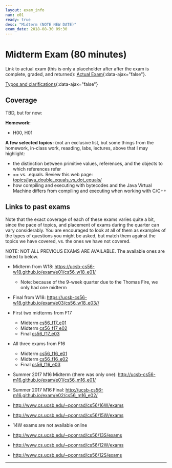 ```yaml
---
layout: exam_info
num: e01
ready: true
desc: "Midterm (NOTE NEW DATE)"
exam_date: 2018-08-30 09:30
---
```



<div style="display:none;">  http://ucsb-cs56-w18.github.io/exam/e01
</div>

# Midterm Exam (80 minutes)

Link to actual exam (this is only a placeholder after after the exam is complete, graded,
and returned): [Actual Exam](cs56_m18_e01/){:data-ajax="false"}.

[Typos and clarifications](typos){:data-ajax="false"}


## Coverage

TBD, but for now:

**Homework:**

* H00, H01

**A few selected topics:** (not an exclusive list, but some things from the homework, in-class work, reaading, labs, lectures, above that I may highlight:

* the distinction between primitive values, references, and the objects to which references refer
* == vs. .equals.  Review this web page: [topics/java_double_equals_vs_dot_equals/](https://ucsb-cs56-pconrad.github.io/topics/java_double_equals_vs_dot_equals/)
* how compiling and executing with bytecodes and the Java Virtual Machine differs from compiling and executing when working with C/C++

## Links to past exams

Note that the exact coverage of each of these exams varies quite a bit, since the pace of topics, and placement of exams during the quarter can vary considerably.  You are encouraged to look at all of them as examples of the types of questions you might be asked, but
match them against the topics we have covered, vs. the ones we have not covered.

NOTE: NOT ALL PREVIOUS EXAMS ARE AVAILABLE.    The available ones are linked to below.

* Midterm from W18: <https://ucsb-cs56-w18.github.io/exam/e01/cs56_w18_e01/>
   * Note: because of the 9-week quarter due to the Thomas Fire, we only had one midterm
* Final from W18: <https://ucsb-cs56-w18.github.io/exam/e03/cs56_w18_e03//>

* First two midterms from F17
    * Midterm [cs56_f17_e01](http://ucsb-cs56-f17.github.io/exam/e01/cs56_f17_e01/)
    * Midterm [cs56_f17_e02](http://ucsb-cs56-f17.github.io/exam/e02/cs56_f17_e02/)
    * Final [cs56_f17_e03](http://ucsb-cs56-f17.github.io/exam/e03/cs56_f17_e03/)	
* All three exams from F16
    * Midterm [cs56_f16_e01](http://ucsb-cs56-f16.github.io/exam/e01/cs56_f16_e01/)
    * Midterm [cs56_f16_e02](http://ucsb-cs56-f16.github.io/exam/e01/cs56_f16_e02/)
    * Final [cs56_f16_e03](http://ucsb-cs56-f16.github.io/cs56_f16_e03/)
* Summer 2017 M16 Midterm (there was only one): <http://ucsb-cs56-m16.github.io/exam/e01/cs56_m16_e01/>
* Summer 2017 M16 Final: <http://ucsb-cs56-m16.github.io/exam/e02/cs56_m16_e02/>
* <http://www.cs.ucsb.edu/~pconrad/cs56/16W/exams> 
* <http://www.cs.ucsb.edu/~pconrad/cs56/15W/exams>
* 14W exams are not available online
* <http://www.cs.ucsb.edu/~pconrad/cs56/13S/exams>
* <http://www.cs.ucsb.edu/~pconrad/cs56/12W/exams>
* <http://www.cs.ucsb.edu/~pconrad/cs56/12S/exams>


---

<div style="display:none;">  http://ucsb-cs56-m18.github.io/exam/e01 </div>
